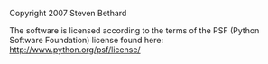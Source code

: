 Copyright 2007 Steven Bethard

The software is licensed according to the terms of the PSF (Python Software Foundation) license found here: http://www.python.org/psf/license/